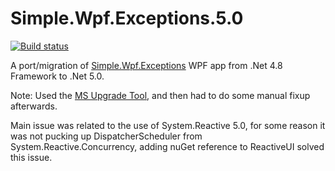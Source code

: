 # Simple.Wpf.Exceptions.5.0

[![Build status](https://ci.appveyor.com/api/projects/status/72staf3ivfet3699?svg=true)](https://https://ci.appveyor.com/project/oriches/simple-wpf-exceptions-5-0)

A port/migration of [Simple.Wpf.Exceptions](https://github.com/oriches/Simple.Wpf.Exceptions) WPF app from .Net 4.8 Framework to .Net 5.0.

Note: Used the [MS Upgrade Tool](https://dotnet.microsoft.com/platform/upgrade-assistant/tutorial/install-upgrade-assistant), and then had to do some manual fixup afterwards.

Main issue was related to the use of System.Reactive 5.0, for some reason it was not pucking up DispatcherScheduler from System.Reactive.Concurrency, adding nuGet reference to ReactiveUI solved this issue.
